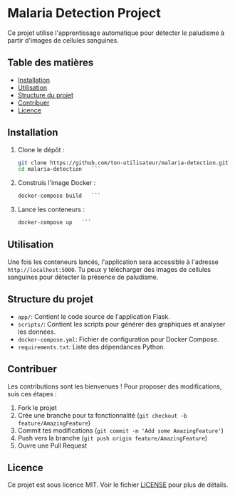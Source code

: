 # Malaria Detection Project

Ce projet utilise l'apprentissage automatique pour détecter le paludisme à partir d'images de cellules sanguines.

## Table des matières

- [Installation](#installation)
- [Utilisation](#utilisation)
- [Structure du projet](#structure-du-projet)
- [Contribuer](#contribuer)
- [Licence](#licence)

## Installation

1. Clone le dépôt :
   ```bash
   git clone https://github.com/ton-utilisateur/malaria-detection.git
   cd malaria-detection   ```

2. Construis l'image Docker :
   ```bash
   docker-compose build   ```

3. Lance les conteneurs :
   ```bash
   docker-compose up   ```

## Utilisation

Une fois les conteneurs lancés, l'application sera accessible à l'adresse `http://localhost:5000`. Tu peux y télécharger des images de cellules sanguines pour détecter la présence de paludisme.

## Structure du projet

- `app/`: Contient le code source de l'application Flask.
- `scripts/`: Contient les scripts pour générer des graphiques et analyser les données.
- `docker-compose.yml`: Fichier de configuration pour Docker Compose.
- `requirements.txt`: Liste des dépendances Python.

## Contribuer

Les contributions sont les bienvenues ! Pour proposer des modifications, suis ces étapes :

1. Fork le projet
2. Crée une branche pour ta fonctionnalité (`git checkout -b feature/AmazingFeature`)
3. Commit tes modifications (`git commit -m 'Add some AmazingFeature'`)
4. Push vers la branche (`git push origin feature/AmazingFeature`)
5. Ouvre une Pull Request

## Licence

Ce projet est sous licence MIT. Voir le fichier [LICENSE](LICENSE) pour plus de détails. 